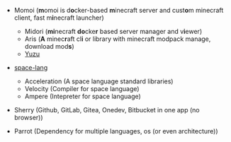 - Momoi (**m**omoi is d**o**cker-based **m**inecraft server and cust**o**m minecraft client, fast m**i**necraft launcher)
  - Midori (**mi**necraft **do**cke**r** based server manager and v**i**ewer)
  - Aris (**A** minec**r**aft cl**i** or library with minecraft modpack manage, download mod**s**)
  - [Yuzu](https://github.com/misilelab/yuzu)

- [space-lang](https://github.com/misilelab/space-lang)
  - Acceleration (A space language standard libraries)
  - Velocity (Compiler for space language)
  - Ampere (Intepreter for space language)

- Sherry (Github, GitLab, Gitea, Onedev, Bitbucket in one app (no browser))

- Parrot (Dependency for multiple languages, os (or even architecture))
